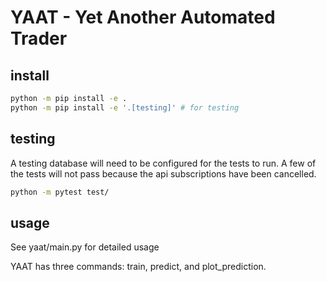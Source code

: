 # YAAT - Yet Another Automated Trader
## install
```sh
python -m pip install -e . 
python -m pip install -e '.[testing]' # for testing
```

## testing
A testing database will need to be configured for the tests to run.
A few of the tests will not pass because the api subscriptions
have been cancelled.
```sh
python -m pytest test/ 
```

## usage

See yaat/main.py for detailed usage

YAAT has three commands: train, predict, and plot_prediction.